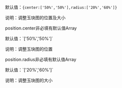 默认值：`{center:['50%','50%'],radius:['20%','60%']}`

说明：调整玉玦图的位置及大小

<p class='ev_expand_title'>position.center<span class='ev_expand_required'>非必填</span><span class='ev_expand_defaults'>有默认值</span><span class='ev_expand_type'>Array</span>

<p class='ev_expand_introduce'>默认值：`['50%','50%']`

<p class='ev_expand_introduce'>说明：调整玉玦图的位置

<p class='ev_expand_title'>position.radius<span class='ev_expand_required'>非必填</span><span class='ev_expand_defaults'>有默认值</span><span class='ev_expand_type'>Array</span>

<p class='ev_expand_introduce'>默认值：`['20%','60%']`

<p class='ev_expand_introduce'>说明：调整玉玦图的大小
